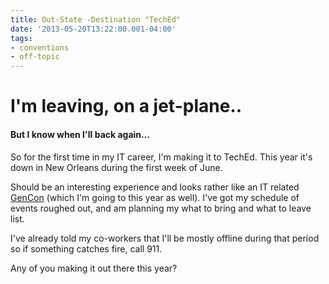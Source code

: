 ```yaml
---
title: Out-State -Destination "TechEd"
date: '2013-05-20T13:22:00.001-04:00'
tags:
- conventions
- off-topic
---
```


# I'm leaving, on a jet-plane..

#### But I know when I'll back again...

So for the first time in my IT career, I'm making it to TechEd. This year it's down in New Orleans during the first week of June.

Should be an interesting experience and looks rather like an IT related [GenCon](https://www.gencon.com/) (which I'm going to this year as well). I've got my schedule of events roughed out, and am planning my what to bring and what to leave list.

I've already told my co-workers that I'll be mostly offline during that period so if something catches fire, call 911.

Any of you making it out there this year?